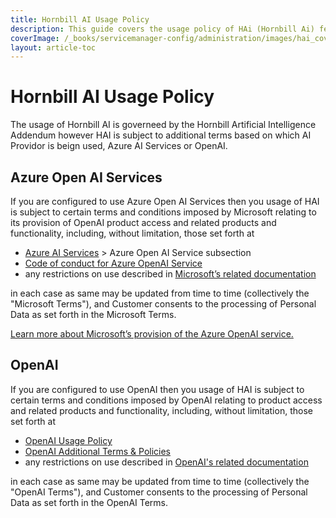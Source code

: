 ```yaml
---
title: Hornbill AI Usage Policy
description: This guide covers the usage policy of HAi (Hornbill Ai) features within your environment. 
coverImage: /_books/servicemanager-config/administration/images/hai_cover.jpg
layout: article-toc
---
```


# Hornbill AI Usage Policy
The usage of Hornbill AI is governeed by the Hornbill Artificial Intelligence Addendum however HAI is subject to additional terms based on which AI Providor is beign used, Azure AI Services or OpenAI.

## Azure Open AI Services
If you are configured to use Azure Open AI Services then you usage of HAI is subject to certain terms and conditions imposed by Microsoft relating to its provision of OpenAI product access and related products and functionality, including, without limitation, those set forth at

* [Azure AI Services](https://www.microsoft.com/licensing/terms/productoffering/MicrosoftAzure/EAEAS) > Azure Open AI Service subsection
* [Code of conduct for Azure OpenAI Service](https://learn.microsoft.com/en-us/legal/cognitive-services/openai/code-of-conduct)
* any restrictions on use described in [Microsoft’s related documentation](https://learn.microsoft.com/en-us/azure/ai-services/openai/)

in each case as same may be updated from time to time (collectively the "Microsoft Terms"), and Customer consents to the processing of Personal Data as set forth in the Microsoft Terms. 

[Learn more about Microsoft’s provision of the Azure OpenAI service.](https://learn.microsoft.com/en-us/legal/cognitive-services/openai/transparency-note?context=%2Fazure%2Fcognitive-services%2Fopenai%2Fcontext%2Fcontext&tabs=text)


## OpenAI

If you are configured to use OpenAI then you usage of HAI is subject to certain terms and conditions imposed by OpenAI relating to product access and related products and functionality, including, without limitation, those set forth at

* [OpenAI Usage Policy](https://openai.com/policies/usage-policies/)
* [OpenAI Additional Terms & Policies](https://openai.com/policies/)
* any restrictions on use described in [OpenAI's related documentation](https://platform.openai.com/docs/introduction)

in each case as same may be updated from time to time (collectively the "OpenAI Terms"), and Customer consents to the processing of Personal Data as set forth in the OpenAI Terms. 